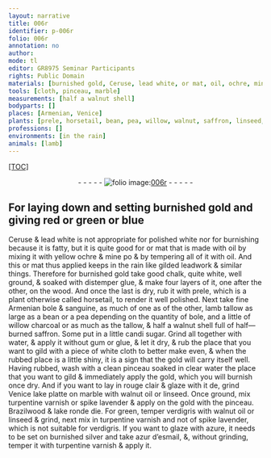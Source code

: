 ```yaml
---
layout: narrative
title: 006r
identifier: p-006r
folio: 006r
annotation: no
author:
mode: tl
editor: GR8975 Seminar Participants
rights: Public Domain
materials: [burnished gold, Ceruse, lead white, or mat, oil, ochre, mine, gilded leadwork, good chalk, quite white, well ground, distemper glue, wood, prele, horsetail, fine Armenian bole, sanguine, lamb tallow, bean, pea, bole, willow charcoal, tallow, saffron, candi sugar, water, gum, glue, gold, clear water, rouge clair, Venice lake platte, marble, walnut oil, linseed, turpentine varnish or spike lavender, Brazilwood, lake ronde, verdigris, turpentine varnish and not of spike lavender, azure, burnished silver, azur d’esmail, turpentine varnish]
tools: [cloth, pinceau, marble]
measurements: [half a walnut shell]
bodyparts: []
places: [Armenian, Venice]
plants: [prele, horsetail, bean, pea, willow, walnut, saffron, linseed, spike lavender, Brazilwood, walnut oil]
professions: []
environments: [in the rain]
animals: [lamb]
---
```


<p><a href="{{ site.baseurl }}/diplomatic/">[TOC]</a></p><div class="folio" align="center">- - - - - <a href="http://gallica.bnf.fr/ark:/12148/btv1b10500001g/f17.image" target="_blank"><img src="https://cu-mkp.github.io/2017-workshop-edition/assets/photo-icon.png" alt="folio image: " style="display:inline-block; margin-bottom:-3px;"/>006r</a> - - - - - </div>  
  

## For laying down and setting <span class="m">burnished gold</span> and giving red or green or blue

 
 <span class="m">Ceruse</span> & <span class="m">lead white</span> is not appropriate for polished white nor for burnishing because it is fatty, but it is quite good for <span class="m">or mat</span> that is made with <span class="m">oil</span> by mixing it with yellow <span class="m">ochre</span> & <span class="m">mine</span> <span class="del">po</span> & by tempering all of it with <span class="m">oil</span>. And this <span class="m">or mat</span> thus applied keeps <span class="env">in the rain</span> like <span class="m">gilded leadwork</span> & similar things. Therefore for <span class="m">burnished gold</span> take <span class="m">good chalk, quite white, well ground</span>, & soaked with <span class="m">distemper glue</span>, & make four layers of it, one after the other, on the <span class="m">wood</span>. And once the last is dry, rub it with <span class="m"><span class="pa">prele</span></span>, which is a plant otherwise called <span class="m"><span class="pa">horsetail</span></span>, to render it well polished. Next take <span class="m">fine <span class="pl">Armenian </span>bole</span> & <span class="m">sanguine</span>, as much of one as of the other, <span class="m"><span class="al">lamb </span>tallow</span> as large as a <span class="m"><span class="pa">bean</span></span> or a <span class="m"><span class="pa">pea</span></span> depending on the quantity of <span class="m">bole</span>, and a little of <span class="m"><span class="pa">willow</span> charcoal</span> or as much as the <span class="m">tallow</span>, & <span class="ms">half a <span class="pa">walnut</span> shell</span> full of half—burned <span class="m"><span class="pa">saffron</span></span>. Some put in a little <span class="m">candi sugar</span>. Grind all together with <span class="m">water</span>, & apply it without <span class="m">gum</span> or <span class="m">glue</span>, & let it dry, & rub the place that you want to gild with a piece of white <span class="tl">cloth</span> to better make even, & when the rubbed place is a little shiny, it is a sign that the <span class="m">gold</span> will carry itself well. Having rubbed, wash with a clean <span class="tl">pinceau</span> soaked in <span class="m">clear water</span> the place that you want to gild & immediately apply the <span class="m">gold</span>, which you will burnish once dry. And if you want to lay in <span class="m">rouge clair</span> & glaze with it <span class="del">de</span>, grind <span class="m"><span class="pl">Venice </span>lake platte</span> on <span class="tl"><span class="m">marble</span></span> with <span class="m"><span class="pa">walnut</span> oil</span> or <span class="m"><span class="pa">linseed</span></span>. Once ground, mix <span class="m">turpentine varnish or <span class="pa">spike lavender</span></span> & apply on the <span class="m">gold</span> with the <span class="tl">pinceau</span>. <span class="m"><span class="pa">Brazilwood</span></span> & <span class="m">lake ronde</span> die. For green, temper <span class="m">verdigris</span> with <span class="m"><span class="pa">walnut oil</span></span> or <span class="m"><span class="pa">linseed</span></span> & grind, next mix in <span class="m">turpentine varnish and not of <span class="pa">spike lavender</span></span>, which is not suitable for <span class="m">verdigris</span>. If you want to glaze with <span class="m">azure</span>, it needs to be set on <span class="m">burnished silver</span> and take <span class="m">azur d’esmail</span>, &, without grinding, temper it with <span class="m">turpentine varnish</span> & apply it. 
 
